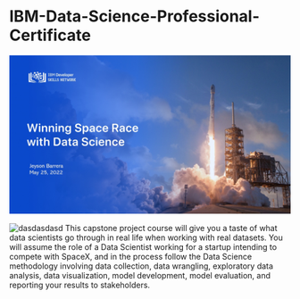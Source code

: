 # IBM-Data-Science-Professional-Certificate

![Capstone Final Project](https://github.com/IngJeyson/IBM-Data-Science-Professional-Certificate/blob/main/Cover.jpg)

![dasdasdasd](https://emojipedia.org/github/)
This capstone project course will give you a taste of what data scientists go through in real life when working with real datasets. You will assume the role of a Data Scientist working for a startup intending to compete with SpaceX, and in the process follow the Data Science methodology involving data collection, data wrangling, exploratory data analysis, data visualization, model development, model evaluation, and reporting your results to stakeholders.
